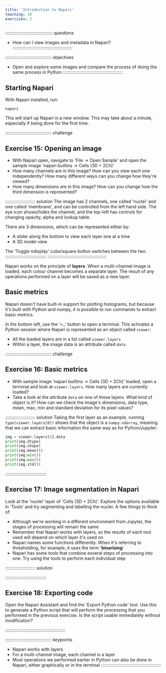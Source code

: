 ```yaml
---
title: 'Introduction to Napari'
teaching: 10
exercises: 2
---
```


:::::::::::::::::::::::::::::::::::::: questions 
- How can I view images and metadata in Napari?
::::::::::::::::::::::::::::::::::::::::::::::::

::::::::::::::::::::::::::::::::::::: objectives
- Open and explore some images and compare the process
  of doing the same process in Python
::::::::::::::::::::::::::::::::::::::::::::::::

## Starting Napari

With Napari installed, run:

    napari

This will start up Napari in a new window. This may take about a minute, especially
if being done for the first time.

::::::::::::::::::::::::::::::::::::: challenge 
## Exercise 15: Opening an image

- With Napari open, navigate to 'File -> Open Sample' and open the sample image 'napari builtins -> Cells (3D + 2Ch)'
- How many channels are in this image? How can you view each one independently? How many different ways can you
  change how they're viewed?
- How many dimensions are in this image? How can you change how the third dimension is represented?

:::::::::::::::::::::::: solution 
The image has 2 channels, one called 'nuclei' and one called 'membrane', and can be controlled from the
left hand side. The eye icon shows/hides the channel, and the top-left has controls for changing opacity,
alpha and lookup table.

There are 3 dimensions, which can be represented either by:

- A slider along the bottom to view each layer one at a time
- A 3D model view

The 'Toggle ndisplay' cube/square button switches between the two.
:::::::::::::::::::::::::::::::::
:::::::::::::::::::::::::::::::::::::::::::::::

Napari works on the principle of **layers**. When a multi-channel image
is loaded, each colour channel becomes a separate layer. The result of
any operations performed on a layer will be saved as a new layer.


## Basic metrics

Napari doesn't have built-in support for plotting histograms, but because it's built with
Python and numpy, it is possible to run commands to extract basic metrics.

In the bottom left, use the '>_' button to open a terminal. This activates a Python session
where Napari is represented as an object called `viewer`:

- All the loaded layers are in a list called `viewer.layers`
- Within a layer, the image data is an attribute called `data`

::::::::::::::::::::::::::::::::::::: challenge
## Exercise 16: Basic metrics

- With sample image 'napari builtins -> Cells (3D + 2Ch)' loaded, open a terminal
  and look at `viewer.layers`. How many layers are currently loaded?
- Take a look at the attribute `data` on one of these layers. What kind of object is it?
  How can we check the image's dimensions, data type, mean, max, min and
  standard deviation for its pixel values?

:::::::::::::::::::::::: solution
Taking the first layer as an example, running `type(viewer.layers[0])` shows that
the object is a `numpy.ndarray`, meaning that we can extract basic information
the same way as for Python/Jupyter:

```python
img = viewer.layers[0].data
print(img.dtype)
print(img.shape)
print(img.mean())
print(img.min())
print(img.max())
print(img.std())
```
:::::::::::::::::::::::::::::::::

## Exercise 17: Image segmentation in Napari

Look at the 'nuclei' layer of 'Cells (3D + 2Ch)'. Explore
the options available in 'Tools' and try segmenting and
labelling the nuclei. A few things to think of:

- Although we're working in a different environment from
  Jupyter, the stages of processing will remain the same
- Remember that Napari works with layers, so the results
  of each tool used will depend on which layer it's used on
- Napari names some functions differently. When it's referring
  to thresholding, for example, it uses the term '**binarising**'
- Napari has some tools that combine esveral steps of processing
  into one. Try using the tools to perform each individual
  step

:::::::::::::::::::::::: solution

:::::::::::::::::::::::::::::::::

## Exercise 18: Exporting code

Open the Napari Assistant and find the 'Export Python code'
tool. Use this to generate a Python script that will perform
the processing that you performed in the previous exercise. Is
the script usable immediately without modification?

::::::::::::::::::::::::::::::::::::::::::::::::

::::::::::::::::::::::::::::::::::::: keypoints 
- Napari works with layers
- For a multi-channel image, each channel is a layer
- Most operations we performed earlier in Python can also be done in Napari,
  either graphically or in the terminal
::::::::::::::::::::::::::::::::::::::::::::::::
